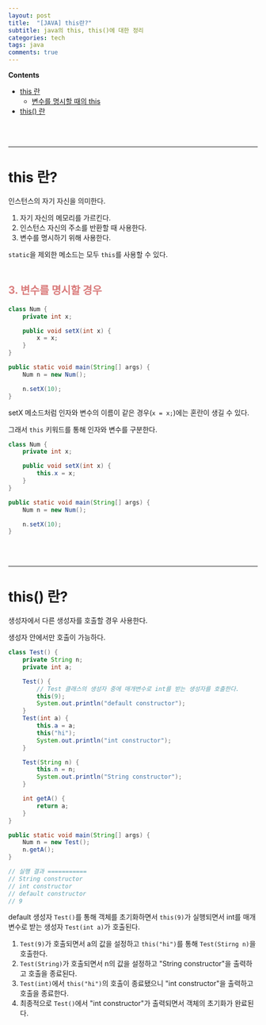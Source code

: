 ```yaml
---
layout: post
title:  "[JAVA] this란?"
subtitle: java의 this, this()에 대한 정리
categories: tech
tags: java
comments: true
---
```

**Contents**
- [this 란](#this-란)
    - [변수를 명시할 때의 this](#3-변수를-명시할-경우)
- [this() 란](#thiseb9e80-란)

<br/>
<br/>

---
# this 란?
인스턴스의 자기 자신을 의미한다.
1. 자기 자신의 메모리를 가르킨다.
1. 인스턴스 자신의 주소를 반환할 때 사용한다.
1. 변수를 명시하기 위해 사용한다.

`static`을 제외한 메소드는 모두 `this`를 사용할 수 있다.
<br/>
<br/>

## <span style="color:#da7c7c">3. 변수를 명시할 경우</span>

```java
class Num {
    private int x;

    public void setX(int x) {
        x = x;
    }
}

public static void main(String[] args) {
    Num n = new Num();

    n.setX(10);
}
```
setX 메소드처럼 인자와 변수의 이름이 같은 경우(`x = x;`)에는 혼란이 생길 수 있다.

그래서 `this` 키워드를 통해 인자와 변수를 구분한다.

```java
class Num {
    private int x;

    public void setX(int x) {
        this.x = x;
    }
}

public static void main(String[] args) {
    Num n = new Num();

    n.setX(10);
}
```

<br/>
<br/>
<hr>

# this() 란?
생성자에서 다른 생성자를 호출할 경우 사용한다.

생성자 안에서만 호출이 가능하다.
```java
class Test() {
    private String n;
    private int a;

    Test() {
        // Test 클래스의 생성자 중에 매개변수로 int를 받는 생성자를 호출한다.
        this(9);
        System.out.println("default constructor");
    }
    Test(int a) {
        this.a = a;
        this("hi");
        System.out.println("int constructor");
    }

    Test(String n) {
        this.n = n;
        System.out.println("String constructor");
    }

    int getA() {
        return a;
    }
}

public static void main(String[] args) {
    Num n = new Test();
    n.getA();
}

// 실행 결과 ===========
// String constructor
// int constructor
// default constructor
// 9
```
default 생성자 `Test()`를 통해 객체를 초기화하면서 `this(9)`가 실행되면서 int를 매개변수로 받는 생성자 `Test(int a)`가 호출된다.
1. `Test(9)`가 호출되면서 a의 값을 설정하고 `this("hi")`를 통해 `Test(Stirng n)`을 호출한다.
2. `Test(String)`가 호출되면서 n의 값을 설정하고 "String constructor"을 출력하고 호출을 종료된다.
3. `Test(int)`에서 `this("hi")`의 호출이 종료됐으니 "int constructor"을 출력하고 호출을 종료한다.
4. 최종적으로 `Test()`에서 "int constructor"가 출력되면서 객체의 초기화가 완료된다.
